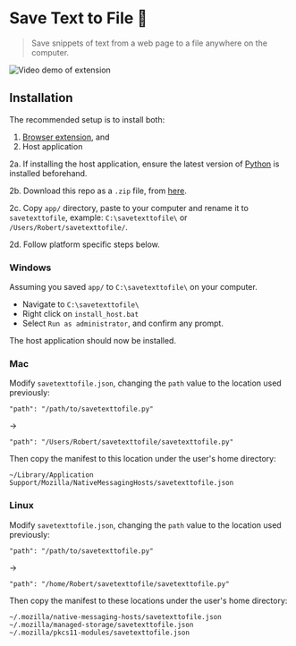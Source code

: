 # Save Text to File :memo:

> Save snippets of text from a web page to a file anywhere on the computer.

![Video demo of extension](demo.gif)


## Installation

The recommended setup is to install both:
1. [Browser extension](https://addons.mozilla.org/firefox/addon/save-text-to-file), and
2. Host application

2a. If installing the host application, ensure the latest version of [Python](https://www.python.org/downloads/) is installed beforehand.

2b. Download this repo as a `.zip` file, from [here](https://github.com/bobbyrne01/save-text-to-file-firefox/archive/master.zip).

2c. Copy `app/` directory, paste to your computer and rename it to `savetexttofile`, example: `C:\savetexttofile\` or `/Users/Robert/savetexttofile/`.

2d. Follow platform specific steps below.


### Windows

Assuming you saved `app/` to `C:\savetexttofile\` on your computer.

* Navigate to `C:\savetexttofile\`
* Right click on `install_host.bat`
* Select `Run as administrator`, and confirm any prompt.

The host application should now be installed.


### Mac

Modify `savetexttofile.json`, changing the `path` value to the location used previously:
```
"path": "/path/to/savetexttofile.py"
```
->
```
"path": "/Users/Robert/savetexttofile/savetexttofile.py"
```
Then copy the manifest to this location under the user's home directory:
```
~/Library/Application Support/Mozilla/NativeMessagingHosts/savetexttofile.json
```


### Linux

Modify `savetexttofile.json`, changing the `path` value to the location used previously:
```
"path": "/path/to/savetexttofile.py"
```
->
```
"path": "/home/Robert/savetexttofile/savetexttofile.py"
```
Then copy the manifest to these locations under the user's home directory:
```
~/.mozilla/native-messaging-hosts/savetexttofile.json
~/.mozilla/managed-storage/savetexttofile.json
~/.mozilla/pkcs11-modules/savetexttofile.json
```
